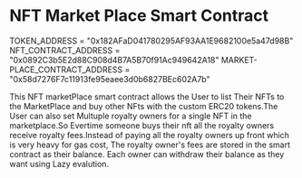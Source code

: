 # NFT Market Place Smart Contract
TOKEN_ADDRESS = "0x182AFaD041780295AF93AA1E9682100e5a47d98B"
NFT_CONTRACT_ADDRESS = "0x0892C3b5E2d88C908d4B7A5B70f91Ac949642A18"
MARKET-PLACE_CONTRACT_ADDRESS = "0x58d7276F7c11913fe95eaee3d0b6827BEc602A7b"

This NFT marketPlace smart contract allows the User to list Their NFTs to the MarketPlace and buy other NFts with the custom ERC20 tokens.The User can also set Multuple royalty owners for a single NFT in the marketplace.So Evertime someone buys their nft all the royalty owners receive royalty fees.Instead of paying all the royalty owners up front which is very heavy for gas cost, The royalty owner's fees are stored in the smart contract as their balance. Each owner can withdraw their balance as they want using Lazy evalution. 

